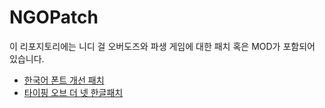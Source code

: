 # NGOPatch
이 리포지토리에는 니디 걸 오버도즈와 파생 게임에 대한 패치 혹은 MOD가 포함되어 있습니다.

* [한국어 폰트 개선 패치](./NGOKoreanFontPatch)
* [타이핑 오브 더 넷 한글패치](./TOTNKoreanPatch)

